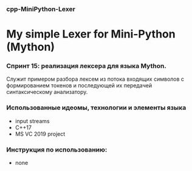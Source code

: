 ﻿### cpp-MiniPython-Lexer
# My simple Lexer for Mini-Python (Mython)
### Спринт 15: реализация лексера для языка Mython.
Служит примером разбора лексем из потока входящих символов с 
формированием токенов и последующей их передачей синтаксическому анализатору.

### Использованные идеомы, технологии и элементы языка
- input streams
- C++17
- MS VC 2019 project

### Инструкция по использованию:
- none
